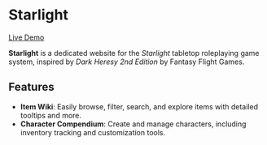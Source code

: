 # Starlight  

[Live Demo](https://starlight-eca2a.web.app/)  

**Starlight** is a dedicated website for the *Starlight* tabletop roleplaying game system, inspired by *Dark Heresy 2nd Edition* by Fantasy Flight Games.  

## Features  
- **Item Wiki**: Easily browse, filter, search, and explore items with detailed tooltips and more.  
- **Character Compendium**: Create and manage characters, including inventory tracking and customization tools.  

